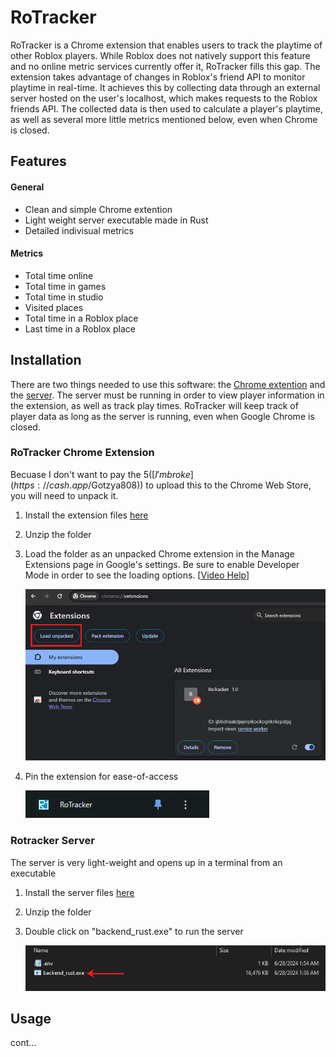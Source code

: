# RoTracker
 
RoTracker is a Chrome extension that enables users to track the playtime of other Roblox players. While Roblox does not natively support this feature and no online metric services currently offer it, RoTracker fills this gap. The extension takes advantage of changes in Roblox's friend API to monitor playtime in real-time. It achieves this by collecting data through an external server hosted on the user's localhost, which makes requests to the Roblox friends API. The collected data is then used to calculate a player's playtime, as well as several more little metrics mentioned below, even when Chrome is closed.
## Features
#### General
- Clean and simple Chrome extention
- Light weight server executable made in Rust
- Detailed indivisual metrics

#### Metrics
- Total time online
- Total time in games
- Total time in studio
- Visited places
- Total time in a Roblox place
- Last time in a Roblox place



## Installation

There are two things needed to use this software: the [Chrome extention](https://linktodocumentation) and the [server](https://linktodocumentation). The server must be running in order to view player information in the extension, as well as track play times. RoTracker will keep track of player data as long as the server is running, even when Google Chrome is closed.



    
### RoTracker Chrome Extension 
Becuase I don't want to pay the $5 ([I'm broke](https://cash.app/$Gotzya808)) to upload this to the Chrome Web Store, you will need to unpack it.

1. Install the extension files [here](https://github.com/Gotzya/RoTracker/releases/tag/v1.0.0)
2. Unzip the folder 
3. Load the folder as an unpacked Chrome extension in the Manage Extensions page in Google's settings. Be sure to enable Developer Mode in order to see the loading options. [[Video Help](https://www.youtube.com/watch?v=vSzaXLYTSUY)]
   
   ![App Screenshot](screenshots/Loading_chrome_extension.png)
5. Pin the extension for ease-of-access
   
   ![App Screenshot](screenshots/RoTracker_pinned.png)

### Rotracker Server
The server is very light-weight and opens up in a terminal from an executable

1. Install the server files [here](https://github.com/Gotzya/RoTracker/releases/tag/v1.0.0)
2. Unzip the folder 
3. Double click on "backend_rust.exe" to run the server
   
   ![App Screenshot](screenshots/RoTracker_server_exe.png)
## Usage

cont...
